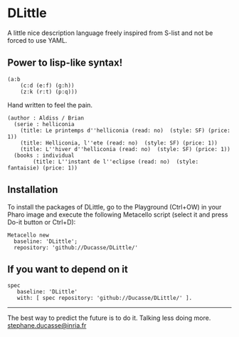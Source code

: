 # DLittle

A little nice description language freely inspired from S-list and not be forced to use YAML.

## Power to lisp-like syntax!

```
(a:b 
	(c:d (e:f) (g:h))
	(z:k (r:t) (p:q)))
```
Hand written to feel the pain. 

```
(author : Aldiss / Brian 
  (serie : helliconia  
  	(title: Le printemps d''helliconia (read: no)  (style: SF) (price: 1))
  	(title: Helliconia, l''ete (read: no)  (style: SF) (price: 1))
 	(title: L''hiver d''helliconia (read: no)  (style: SF) (price: 1))
  (books : individual
    	(title: L''instant de l''eclipse (read: no)  (style: fantaisie) (price: 1))
 ```     
      
## Installation

To install the packages of DLittle, go to the Playground (Ctrl+OW) in your Pharo image and execute the following Metacello script (select it and press Do-it button or Ctrl+D):

```Smalltalk
Metacello new
  baseline: 'DLittle';
  repository: 'github://Ducasse/DLittle/'
```

## If you want to depend on it

```
spec 
   baseline: 'DLittle' 
   with: [ spec repository: 'github://Ducasse/DLittle/' ].
```

----
The best way to predict the future is to do it.
Talking less doing more. stephane.ducasse@inria.fr


